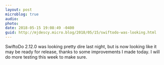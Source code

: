```yaml
---
layout: post
microblog: true
audio: 
photo: 
date: 2018-05-15 19:08:49 -0400
guid: http://mjdescy.micro.blog/2018/05/15/swiftodo-was-looking.html
---
```

SwiftoDo 2.12.0 was looking pretty dire last night, but is now looking like it may be ready for release, thanks to some improvements I made today. I will do more testing this week to make sure.

